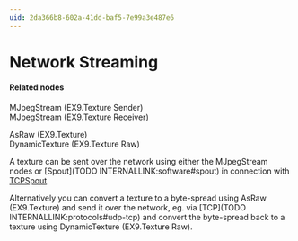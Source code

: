```yaml
---
uid: 2da366b8-602a-41dd-baf5-7e99a3e487e6
---
```


# Network Streaming

#### Related nodes
<span class="node">MJpegStream (EX9.Texture Sender)</span>  
<span class="node">MJpegStream (EX9.Texture Receiver)</span>  

<span class="node">AsRaw (EX9.Texture)</span>  
<span class="node">DynamicTexture (EX9.Texture Raw)</span>  



A texture can be sent over the network using either the MJpegStream nodes or [Spout](TODO INTERNALLINK:software#spout) in connection with <a href="http://techlife.sg/TCPSpout/" class="extURL" target="_blank">TCPSpout</a>.  

Alternatively you can convert a texture to a byte-spread using AsRaw (EX9.Texture) and send it over the network, eg. via [TCP](TODO INTERNALLINK:protocols#udp-tcp) and convert the byte-spread back to a texture using DynamicTexture (EX9.Texture Raw).  



